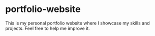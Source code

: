 # portfolio-website
This is my personal portfolio website where I showcase my skills and projects. Feel free to help me improve it.
